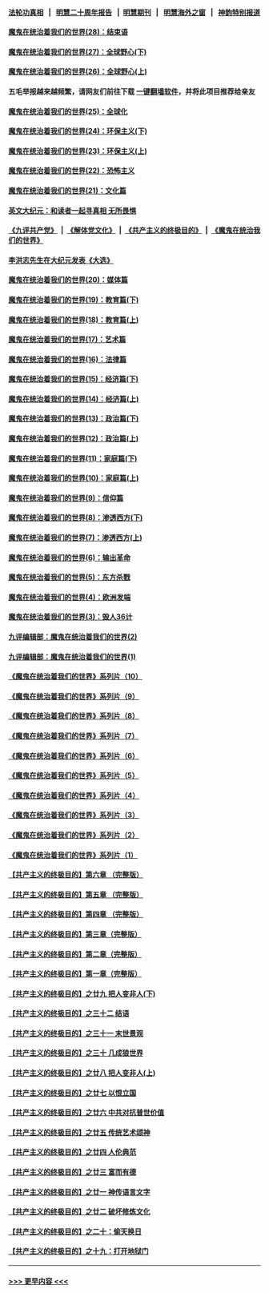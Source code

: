 #### [法轮功真相](https://github.com/gfw-breaker/truth/blob/master/README.md?t=0) &nbsp;&nbsp;|&nbsp;&nbsp; [明慧二十周年报告](https://github.com/gfw-breaker/mh-reports/blob/master/README.md?t=0) &nbsp;&nbsp;|&nbsp;&nbsp;[明慧期刊](https://github.com/gfw-breaker/mh-qikan) &nbsp;&nbsp;|&nbsp;&nbsp; [明慧海外之窗](https://github.com/gfw-breaker/mh-news/blob/master/README.md?t=0) &nbsp;&nbsp;|&nbsp;&nbsp; [神韵特别报道](https://github.com/gfw-breaker/mh-news/blob/master/shenyun.md?t=0)
#### [魔鬼在统治着我们的世界(28)：结束语](../pages/nsc422/n10936246.md?t=06280153) 
#### [魔鬼在统治着我们的世界(27)：全球野心(下)](../pages/nsc422/n10928319.md?t=06280153) 
#### [魔鬼在统治着我们的世界(26)：全球野心(上)](../pages/nsc422/n10900318.md?t=06280153) 
#### 五毛举报越来越频繁，请网友们前往下载 [一键翻墙软件](https://github.com/gfw-breaker/ssr-accounts)，并将此项目推荐给亲友
#### [魔鬼在统治着我们的世界(25)：全球化](../pages/nsc422/n10788205.md?t=06280153) 
#### [魔鬼在统治着我们的世界(24)：环保主义(下)](../pages/nsc422/n10695307.md?t=06280153) 
#### [魔鬼在统治着我们的世界(23)：环保主义(上)](../pages/nsc422/n10688613.md?t=06280153) 
#### [魔鬼在统治着我们的世界(22)：恐怖主义](../pages/nsc422/n10614727.md?t=06280153) 
#### [魔鬼在统治着我们的世界(21)：文化篇](../pages/nsc422/n10597706.md?t=06280153) 
#### [英文大纪元：和读者一起寻真相 无所畏惧](../pages/nsc422/n12542027.md?t=06280153) 
#### [《九评共产党》](https://github.com/begood0513/9ping.md/blob/master/README.md) &nbsp;|&nbsp; [《解体党文化》](../../../../jtdwh.md/blob/master/README.md)  &nbsp;|&nbsp; [《共产主义的终极目的》](../../../../gczydzjmd.md/blob/master/README.md) &nbsp;|&nbsp; [《魔鬼在统治我们的世界》](../../../../mgztzwmdsj.md/blob/master/README.md) 
#### [李洪志先生在大纪元发表《大选》](../pages/nsc422/n12534746.md?t=06280153) 
#### [魔鬼在统治着我们的世界(20)：媒体篇](../pages/nsc422/n10586579.md?t=06280153) 
#### [魔鬼在统治着我们的世界(19)：教育篇(下)](../pages/nsc422/n10564808.md?t=06280153) 
#### [魔鬼在统治着我们的世界(18)：教育篇(上)](../pages/nsc422/n10526970.md?t=06280153) 
#### [魔鬼在统治着我们的世界(17)：艺术篇](../pages/nsc422/n10499093.md?t=06280153) 
#### [魔鬼在统治着我们的世界(16)：法律篇](../pages/nsc422/n10485969.md?t=06280153) 
#### [魔鬼在统治着我们的世界(15)：经济篇(下)](../pages/nsc422/n10469975.md?t=06280153) 
#### [魔鬼在统治着我们的世界(14)：经济篇(上)](../pages/nsc422/n10457370.md?t=06280153) 
#### [魔鬼在统治着我们的世界(13)：政治篇(下)](../pages/nsc422/n10448270.md?t=06280153) 
#### [魔鬼在统治着我们的世界(12)：政治篇(上)](../pages/nsc422/n10444576.md?t=06280153) 
#### [魔鬼在统治着我们的世界(11)：家庭篇(下)](../pages/nsc422/n10440961.md?t=06280153) 
#### [魔鬼在统治着我们的世界(10)：家庭篇(上)](../pages/nsc422/n10435448.md?t=06280153) 
#### [魔鬼在统治着我们的世界(9)：信仰篇](../pages/nsc422/n10432159.md?t=06280153) 
#### [魔鬼在统治着我们的世界(8)：渗透西方(下)](../pages/nsc422/n10429603.md?t=06280153) 
#### [魔鬼在统治着我们的世界(7)：渗透西方(上)](../pages/nsc422/n10426013.md?t=06280153) 
#### [魔鬼在统治着我们的世界(6)：输出革命](../pages/nsc422/n10421536.md?t=06280153) 
#### [魔鬼在统治着我们的世界(5)：东方杀戮](../pages/nsc422/n10417707.md?t=06280153) 
#### [魔鬼在统治着我们的世界(4)：欧洲发端](../pages/nsc422/n10414890.md?t=06280153) 
#### [魔鬼在统治着我们的世界(3)：毁人36计](../pages/nsc422/n10411583.md?t=06280153) 
#### [九评编辑部：魔鬼在统治着我们的世界(2)](../pages/nsc422/n10410036.md?t=06280153) 
#### [九评编辑部：魔鬼在统治着我们的世界(1)](../pages/nsc422/n10406825.md?t=06280153) 
#### [《魔鬼在统治着我们的世界》系列片（10）](../pages/nsc422/n12292670.md?t=06280153) 
#### [《魔鬼在统治着我们的世界》系列片（9）](../pages/nsc422/n12290859.md?t=06280153) 
#### [《魔鬼在统治着我们的世界》系列片（8）](../pages/nsc422/n12287445.md?t=06280153) 
#### [《魔鬼在统治着我们的世界》系列片（7）](../pages/nsc422/n12283425.md?t=06280153) 
#### [《魔鬼在统治着我们的世界》系列片（6）](../pages/nsc422/n12282314.md?t=06280153) 
#### [《魔鬼在统治着我们的世界》系列片（5）](../pages/nsc422/n12281419.md?t=06280153) 
#### [《魔鬼在统治着我们的世界》系列片（4）](../pages/nsc422/n12274024.md?t=06280153) 
#### [《魔鬼在统治着我们的世界》系列片（3）](../pages/nsc422/n12271322.md?t=06280153) 
#### [《魔鬼在统治着我们的世界》系列片（2）](../pages/nsc422/n12269049.md?t=06280153) 
#### [《魔鬼在统治着我们的世界》系列片（1）](../pages/nsc422/n12267575.md?t=06280153) 
#### [【共产主义的终极目的】第六章 （完整版）](../pages/nsc422/n11428913.md?t=06280153) 
#### [【共产主义的终极目的】第五章 （完整版）](../pages/nsc422/n11428912.md?t=06280153) 
#### [【共产主义的终极目的】第四章 （完整版）](../pages/nsc422/n11428907.md?t=06280153) 
#### [【共产主义的终极目的】第三章（完整版）](../pages/nsc422/n11428848.md?t=06280153) 
#### [【共产主义的终极目的】第二章（完整版）](../pages/nsc422/n11428831.md?t=06280153) 
#### [【共产主义的终极目的】第一章（完整版）](../pages/nsc422/n11417651.md?t=06280153) 
#### [【共产主义的终极目的】之廿九 把人变非人(下)](../pages/nsc422/n11344140.md?t=06280153) 
#### [【共产主义的终极目的】之三十二 结语](../pages/nsc422/n11360535.md?t=06280153) 
#### [【共产主义的终极目的】之三十一 末世景观](../pages/nsc422/n11351129.md?t=06280153) 
#### [【共产主义的终极目的】之三十 几成狼世界](../pages/nsc422/n11348280.md?t=06280153) 
#### [【共产主义的终极目的】之廿八 把人变非人(上)](../pages/nsc422/n11340492.md?t=06280153) 
#### [【共产主义的终极目的】之廿七 以恨立国](../pages/nsc422/n11336944.md?t=06280153) 
#### [【共产主义的终极目的】之廿六 中共对抗普世价值](../pages/nsc422/n11324785.md?t=06280153) 
#### [【共产主义的终极目的】之廿五 传统艺术颂神](../pages/nsc422/n11296396.md?t=06280153) 
#### [【共产主义的终极目的】之廿四 人伦典范](../pages/nsc422/n11296397.md?t=06280153) 
#### [【共产主义的终极目的】之廿三 富而有德](../pages/nsc422/n11283598.md?t=06280153) 
#### [【共产主义的终极目的】之廿一 神传语言文字](../pages/nsc422/n11263265.md?t=06280153) 
#### [【共产主义的终极目的】之廿二 破坏修炼文化](../pages/nsc422/n11245728.md?t=06280153) 
#### [【共产主义的终极目的】之二十：偷天换日](../pages/nsc422/n11238846.md?t=06280153) 
#### [【共产主义的终极目的】之十九：打开地狱门](../pages/nsc422/n11206376.md?t=06280153) 

----
#### [ >>> 更早内容 <<< ](../indexes/nsc422-earlier.md)
